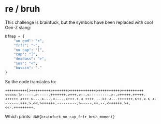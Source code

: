 # re / bruh

This challenge is brainfuck, but the symbols have been replaced with cool Gen-Z slang:

```python
bfmap = {
    "on god": "+",
    "frfr": "-",
    "no cap": "[",
    "cap": "]",
    "deadass": ">",
    "sus": "<",
    "bussin": "."
}
```

So the code translates to:
```brainfuck
++++++++++[>+++++++++>+++++++>++++++++++++>++++++++++>++++++++++<<<<<-]>-----.>-----.+++++++.>+++.>--.<---------.>-.>+++++.+++++.<+++++.<+++.>---.>---.<----.>+++.+.<.++++.--.>+.<--.+++++++.>++.<.>.<-------.+++.>.<<.>++++++.---------.>-----.++.--.<++++++.>+.<<-.+++++++++.
```

Which prints: `UAH{brainfuck_no_cap_frfr_bruh_moment}`